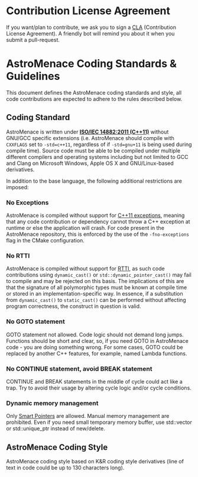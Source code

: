 # Contribution License Agreement

If you want/plan to contribute, we ask you to sign a [CLA](https://cla-assistant.io/viewizard/astromenace) (Contribution License Agreement). A friendly bot will remind you about it when you submit a pull-request.

# AstroMenace Coding Standards & Guidelines

This document defines the AstroMenace coding standards and style, all code contributions are expected to adhere to the rules described below.

## Coding Standard

AstroMenace is written under **[ISO/IEC 14882:2011 (C++11)][ISO/IEC/C++11]** without GNU/GCC specific extensions (i.e. AstroMenace should compile with `CXXFLAGS` set to `-std=c++11`, regardless of if `-std=gnu+11` is being used during compile time). Source code must be able to be compiled under multiple different compilers and operating systems including but not limited to GCC and Clang on Microsoft Windows, Apple OS X and GNU/Linux-based derivatives.

In addition to the base language, the following additional restrictions are imposed:

### No Exceptions

AstroMenace is compiled without support for [C++11 exceptions][Exceptions], meaning that any code contribution or dependency cannot throw a C++ exception at runtime or else the application will crash. For code present in the AstroMenace repository, this is enforced by the use of the `-fno-exceptions` flag in the CMake configuration.

### No RTTI

AstroMenace is compiled without support for [RTTI], as such code contributions using `dynamic_cast()` or `std::dynamic_pointer_cast()` may fail to compile and may be rejected on this basis. The implications of this are that the signature of all polymorphic types must be known at compile time or stored in an implementation-specific way. In essence, if a substitution from `dynamic_cast()` to `static_cast()` can be performed without affecting program correctness, the construct in question is valid.

### No GOTO statement

GOTO statement not allowed. Code logic should not demand long jumps. Functions should be short and clear, so, if you need GOTO in AstroMenace code - you are doing something wrong. For some cases, GOTO could be replaced by another C++ features, for example, named Lambda functions.

### No CONTINUE statement, avoid BREAK statement

CONTINUE and BREAK statements in the middle of cycle could act like a trap. Try to avoid their usage by altering cycle logic and/or cycle conditions.

### Dynamic memory management

Only [Smart Pointers] are allowed. Manual memory management are prohibited. Even if you need small temporary memory buffer, use std::vector or std::unique_ptr instead of new/delete.

## AstroMenace Coding Style

AstroMenace coding style based on K&R coding style derivatives (line of text in code could be up to 130 characters long).

<!-- Markdown links -->
[ISO/IEC/C++11]: https://www.iso.org/standard/50372.html
[Exceptions]: https://en.wikipedia.org/wiki/C%2B%2B#Exception_handling
[RTTI]: https://en.wikipedia.org/wiki/Run-time_type_information
[Smart Pointers]: http://en.cppreference.com/w/cpp/memory
